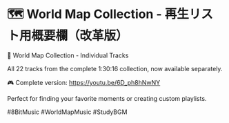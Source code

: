 # 🗺️ World Map Collection - 再生リスト用概要欄（改革版）

🎵 World Map Collection - Individual Tracks

All 22 tracks from the complete 1:30:16 collection, now available separately.

🎮 Complete version: https://youtu.be/6D_ph8hNwNY

Perfect for finding your favorite moments or creating custom playlists.

#8BitMusic #WorldMapMusic #StudyBGM